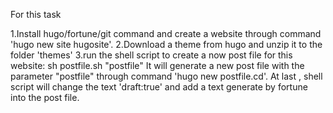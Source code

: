 For this task

1.Install hugo/fortune/git command and create a website through command 'hugo new site hugosite'.
2.Download a theme from hugo and unzip it to the folder 'themes'
3.run the shell script to create a now post file for this website: 
    sh postfile.sh "postfile" 
It will generate a new post file with the parameter "postfile" through command 'hugo new postfile.cd'. 
At last , shell script will change the text 'draft:true' and add a text generate by fortune into the post file.
